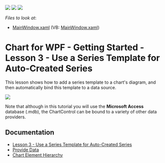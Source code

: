 <!-- default badges list -->
![](https://img.shields.io/endpoint?url=https://codecentral.devexpress.com/api/v1/VersionRange/128568343/21.1.5%2B)
[![](https://img.shields.io/badge/Open_in_DevExpress_Support_Center-FF7200?style=flat-square&logo=DevExpress&logoColor=white)](https://supportcenter.devexpress.com/ticket/details/E3159)
[![](https://img.shields.io/badge/📖_How_to_use_DevExpress_Examples-e9f6fc?style=flat-square)](https://docs.devexpress.com/GeneralInformation/403183)
<!-- default badges end -->
<!-- default file list -->
*Files to look at*:

* [MainWindow.xaml](./CS/Charts_Lesson4/MainWindow.xaml) (VB: [MainWindow.xaml](./VB/Charts_Lesson4/MainWindow.xaml))
<!-- default file list end -->
# Chart for WPF - Getting Started - Lesson 3 - Use a Series Template for Auto-Created Series

This lesson shows how to add a series template to a chart's diagram, and then automatically bind this template to a data source.

![](Images/resulting-chart.png)

Note that although in this tutorial you will use the **Microsoft Access** database (.mdb), the ChartControl can be bound to a variety of other data providers.

## Documentation

* [Lesson 3 - Use a Series Template for Auto-Created Series](https://docs.devexpress.com/WPF/9758/controls-and-libraries/charts-suite/chart-control/getting-started/lesson-3-use-a-series-template-for-auto-created-series)
* [Provide Data](https://docs.devexpress.com/WPF/6854/controls-and-libraries/charts-suite/chart-control/provide-data/provide-data)
* [Chart Element Hierarchy](https://docs.devexpress.com/WPF/6330/controls-and-libraries/charts-suite/chart-control/getting-started/chart-element-hierarchy)